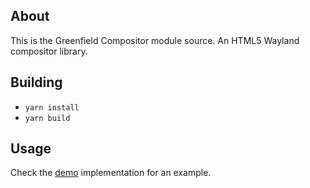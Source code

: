 ## About

This is the Greenfield Compositor module source. An HTML5 Wayland compositor library.

## Building

- `yarn install`
- `yarn build`

## Usage

Check the [demo](https://github.com/udevbe/greenfield/tree/master/compositor-demo) implementation for an example.
